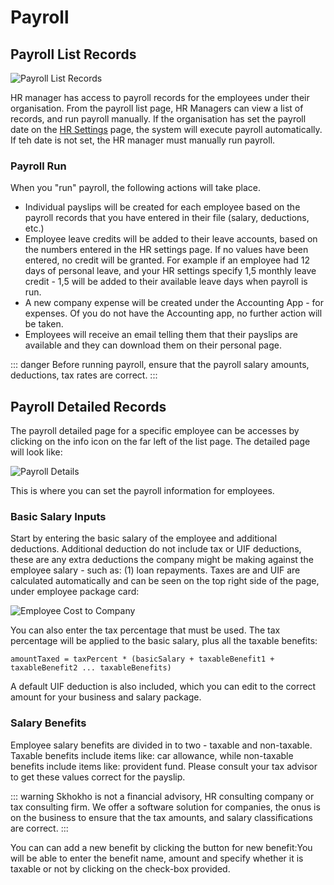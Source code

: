 # Payroll

## Payroll List Records

![Payroll List Records](/img/payroll_list.png)

HR manager has access to payroll records for the employees under their organisation. From the payroll list page, HR Managers can view a list of records, and run payroll manually. If the organisation has set the payroll date on the [HR Settings](https://skhokho.io/hr/hr-manager-settings) page, the system will execute payroll automatically. If teh date is not set, the HR manager must manually run payroll.

### Payroll Run
When you "run" payroll, the following actions will take place.
* Individual payslips will be created for each employee based on the payroll records that you have entered in their file (salary, deductions, etc.)
* Employee leave credits will be added to their leave accounts, based on the numbers entered in the HR settings page. If no values have been entered, no credit will be granted. For example if an employee had 12 days of personal leave, and your HR settings specify 1,5 monthly leave credit - 1,5 will be added to their available leave days when payroll is run.
* A new company expense will be created under the Accounting App - for expenses. Of you do not have the Accounting app, no further action will be taken.
* Employees will receive an email telling them that their payslips are available and they can download them on their personal page.

::: danger
Before running payroll, ensure that the payroll salary amounts, deductions, tax rates are correct.
:::

## Payroll Detailed Records

The payroll detailed page for a specific employee can be accesses by clicking on the info icon on the far left of the list page. The detailed page will look like:

![Payroll Details](/img/payroll_details.png)

This is where you can set the payroll information for employees.

### Basic Salary Inputs

Start by entering the basic salary of the employee and additional deductions. Additional deduction do not include tax or UIF deductions, these are any extra deductions the company might be making against the employee salary - such as: (1) loan repayments.
Taxes are and UIF are calculated automatically and can be seen on the top right side of the page, under employee package card:

![Employee Cost to Company](/img/total_ctc_package.png)

You can also enter the tax percentage that must be used. The tax percentage will be applied to the basic salary, plus all the taxable benefits:

```
amountTaxed = taxPercent * (basicSalary + taxableBenefit1 + taxableBenefit2 ... taxableBenefits)
```

A default UIF deduction is also included, which you can edit to the correct amount for your business and salary package.

### Salary Benefits
Employee salary benefits are divided in to two - taxable and non-taxable. Taxable benefits include items like: car allowance, while non-taxable benefits include items like: provident fund. Please consult your tax advisor to get these values correct for the payslip.

::: warning
Skhokho is not a financial advisory, HR consulting company or tax consulting firm. We offer a software solution for companies, the onus is on the business to ensure that the tax amounts, and salary classifications are correct.
:::

You can can add a new benefit by clicking the button for new benefit:You will be able to enter the benefit name, amount and specify whether it is taxable or not by clicking on the check-box provided.
